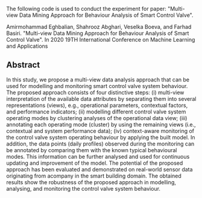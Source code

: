 The following code is used to conduct the experiment for paper: "Multi-view Data Mining Approach for Behaviour Analysis of Smart Control Valve".

Amirmohammad Eghbalian, Shahrooz Abghari, Veselka Boeva, and Farhad Basiri. "Multi-view Data Mining Approach for Behaviour Analysis of Smart Control Valve". In 2020 19TH International Conference on Machine Learning and Applications

## Abstract

In this study, we propose a multi-view data analysis approach that can be used for modelling and monitoring smart control valve system behaviour. The proposed approach consists of four distinctive steps: (i) multi-view interpretation of the available data attributes by separating them into several representations (views), 
e.g., operational parameters, contextual factors, and performance indicators; (ii) modelling different control valve system operating modes by clustering analyses of the operational data view; (iii) annotating each operating mode (cluster) by using the remaining views (i.e., contextual and system performance data); 
(iv) context-aware monitoring of the control valve system operating behaviour by applying the built model. In addition, the data points (daily profiles) observed during the monitoring can be annotated by comparing them with the known typical behavioural modes. This information can be further analysed and used for continuous updating and improvement of the model. The potential of the proposed approach has been evaluated and demonstrated on real-world sensor data originating from acompany in the smart building domain. The obtained results show the robustness of the proposed approach in modelling, analysing, and monitoring the control valve system behaviour.
